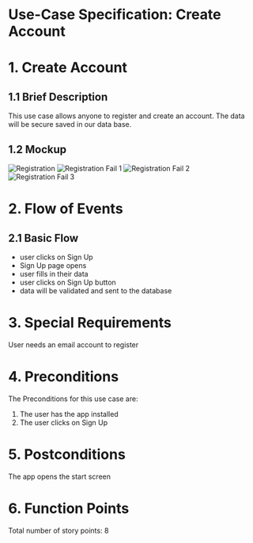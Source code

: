 # Use-Case Specification: Create Account

# 1. Create Account

## 1.1 Brief Description
This use case allows anyone to register and create an account. The data will be secure saved in our data base.

## 1.2 Mockup
![Registration](../mockups/Registration.png)
![Registration Fail 1](../mockups/Registration_Fail1.png)
![Registration Fail 2](../mockups/Registration_Fail2.png)
![Registration Fail 3](../mockups/Registration_Fail3.png)

# 2. Flow of Events

## 2.1 Basic Flow
- user clicks on Sign Up
- Sign Up page opens
- user fills in their data
- user clicks on Sign Up button
- data will be validated and sent to the database

# 3. Special Requirements
User needs an email account to register

# 4. Preconditions
The Preconditions for this use case are:
1. The user has the app installed
2. The user clicks on Sign Up

# 5. Postconditions
The app opens the start screen

# 6. Function Points
Total number of story points: 8
